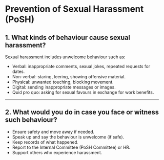 # Prevention of Sexual Harassment (PoSH)

## 1. What kinds of behaviour cause sexual harassment?
Sexual harassment includes unwelcome behaviour such as:
- Verbal: inappropriate comments, sexual jokes, repeated requests for dates.  
- Non-verbal: staring, leering, showing offensive material.  
- Physical: unwanted touching, blocking movement.  
- Digital: sending inappropriate messages or images.  
- Quid pro quo: asking for sexual favours in exchange for work benefits.  

---

## 2. What would you do in case you face or witness such behaviour?
- Ensure safety and move away if needed.  
- Speak up and say the behaviour is unwelcome (if safe).  
- Keep records of what happened.  
- Report to the Internal Committee (PoSH Committee) or HR.  
- Support others who experience harassment.  
